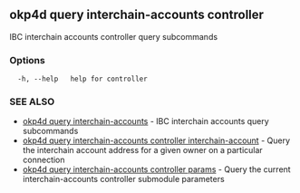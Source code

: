 ## okp4d query interchain-accounts controller

IBC interchain accounts controller query subcommands

### Options

```
  -h, --help   help for controller
```

### SEE ALSO

* [okp4d query interchain-accounts](okp4d_query_interchain-accounts.md)	 - IBC interchain accounts query subcommands
* [okp4d query interchain-accounts controller interchain-account](okp4d_query_interchain-accounts_controller_interchain-account.md)	 - Query the interchain account address for a given owner on a particular connection
* [okp4d query interchain-accounts controller params](okp4d_query_interchain-accounts_controller_params.md)	 - Query the current interchain-accounts controller submodule parameters
